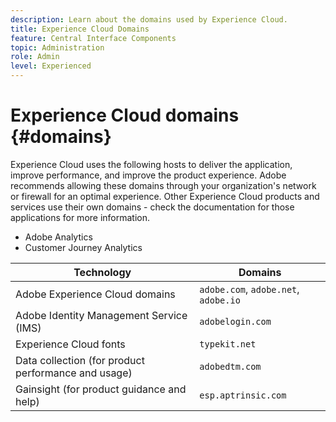```yaml
---
description: Learn about the domains used by Experience Cloud.
title: Experience Cloud Domains
feature: Central Interface Components
topic: Administration
role: Admin
level: Experienced
---
```

# Experience Cloud domains {#domains}

Experience Cloud uses the following hosts to deliver the application, improve performance, and improve the product experience. Adobe recommends allowing these domains through your organization's network or firewall for an optimal experience. Other Experience Cloud products and services use their own domains - check the documentation for those applications for more information.

* Adobe Analytics
* Customer Journey Analytics

| Technology | Domains |
| --- | --- |
| Adobe Experience Cloud domains | `adobe.com`, `adobe.net`, `adobe.io` |
| Adobe Identity Management Service (IMS) | `adobelogin.com` |
| Experience Cloud fonts | `typekit.net` |
| Data collection (for product performance and usage) | `adobedtm.com` |
| Gainsight (for product guidance and help) | `esp.aptrinsic.com` |
